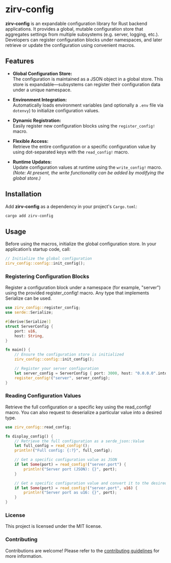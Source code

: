 # zirv-config

**zirv-config** is an expandable configuration library for Rust backend applications. It provides a global, mutable configuration store that aggregates settings from multiple subsystems (e.g. server, logging, etc.). Developers can register configuration blocks under namespaces, and later retrieve or update the configuration using convenient macros.

## Features

- **Global Configuration Store:**  
  The configuration is maintained as a JSON object in a global store. This store is expandable—subsystems can register their configuration data under a unique namespace.

- **Environment Integration:**  
  Automatically loads environment variables (and optionally a `.env` file via `dotenvy`) to initialize configuration values.

- **Dynamic Registration:**  
  Easily register new configuration blocks using the `register_config!` macro.

- **Flexible Access:**  
  Retrieve the entire configuration or a specific configuration value by using dot-separated keys with the `read_config!` macro.

- **Runtime Updates:**  
  Update configuration values at runtime using the `write_config!` macro.  
  *(Note: At present, the write functionality can be added by modifying the global store.)*

## Installation

Add **zirv-config** as a dependency in your project's `Cargo.toml`:

```sh
cargo add zirv-config
```

## Usage

Before using the macros, initialize the global configuration store. In your application’s startup code, call:

```rust
// Initialize the global configuration
zirv_config::config::init_config();
```

### Registering Configuration Blocks
Register a configuration block under a namespace (for example, "server") using the provided register_config! macro. Any type that implements Serialize can be used.

```rust
use zirv_config::register_config;
use serde::Serialize;

#[derive(Serialize)]
struct ServerConfig {
    port: u16,
    host: String,
}

fn main() {
    // Ensure the configuration store is initialized
    zirv_config::config::init_config();

    // Register your server configuration
    let server_config = ServerConfig { port: 3000, host: "0.0.0.0".into() };
    register_config!("server", server_config);
}
```

### Reading Configuration Values
Retrieve the full configuration or a specific key using the read_config! macro. You can also request to deserialize a particular value into a desired type.

```rust
use zirv_config::read_config;

fn display_config() {
    // Retrieve the full configuration as a serde_json::Value
    let full_config = read_config!();
    println!("Full config: {:?}", full_config);

    // Get a specific configuration value as JSON
    if let Some(port) = read_config!("server.port") {
        println!("Server port (JSON): {}", port);
    }

    // Get a specific configuration value and convert it to the desired type
    if let Some(port) = read_config!("server.port", u16) {
        println!("Server port as u16: {}", port);
    }
}
```

### License
This project is licensed under the MIT license.

### Contributing
Contributions are welcome! Please refer to the [contributing guidelines](CONTRIBUTING.md) for more information.